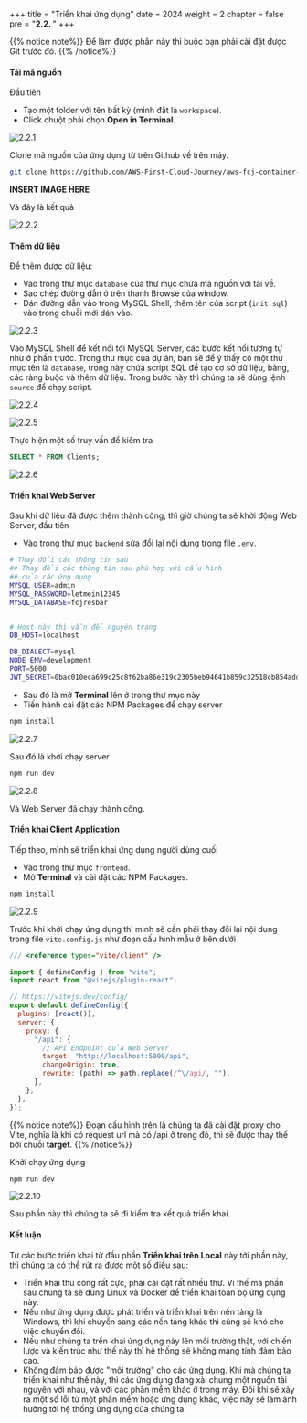 +++
title = "Triển khai ứng dụng"
date = 2024
weight = 2
chapter = false
pre = "<b>2.2. </b>"
+++

{{% notice note%}}
Để làm được phần này thì buộc bạn phải cài đặt được Git trước đó.
{{% /notice%}}

#### Tải mã nguồn

Đầu tiên

- Tạo một folder với tên bất kỳ (mình đặt là `workspace`).
- Click chuột phải chọn **Open in Terminal**.

![2.2.1](/images/2-deploy-local/2.2.1.png)

Clone mã nguồn của ứng dụng từ trên Github về trên máy.

```bash
git clone https://github.com/AWS-First-Cloud-Journey/aws-fcj-container-app.git
```

**INSERT IMAGE HERE**

Và đây là kết quả

![2.2.2](/images/2-deploy-local/2.2.2.png)

#### Thêm dữ liệu

Để thêm được dữ liệu:

- Vào trong thư mục `database` của thư mục chứa mã nguồn với tải về.
- Sao chép đường dẫn ở trên thanh Browse của window.
- Dán đường dẫn vào trong MySQL Shell, thêm tên của script (`init.sql`) vào trong chuỗi mới dán vào.

![2.2.3](/images/2-deploy-local/2.2.3.png)

Vào MySQL Shell để kết nối tới MySQL Server, các bước kết nối tương tự như ở phần trước. Trong thư mục của dự án, bạn sẽ để ý thấy có một thư mục tên là `database`, trong này chứa script SQL để tạo cơ sở dữ liệu, bảng, các ràng buộc và thêm dữ liệu. Trong bước này thì chúng ta sẽ dùng lệnh `source` để chạy script.

![2.2.4](/images/2-deploy-local/2.2.4.png)

![2.2.5](/images/2-deploy-local/2.2.5.png)

Thực hiện một số truy vấn để kiểm tra

```sql
SELECT * FROM Clients;
```

![2.2.6](/images/2-deploy-local/2.2.6.png)

#### Triển khai Web Server

Sau khi dữ liệu đã được thêm thành công, thì giờ chúng ta sẽ khởi động Web Server, đầu tiên

- Vào trong thư mục `backend` sửa đổi lại nội dung trong file `.env`.

```bash
# Thay đổi các thông tin sau
## Thay đổi các thông tin sau phù hợp với cấu hình
## của các ứng dụng
MYSQL_USER=admin
MYSQL_PASSWORD=letmein12345
MYSQL_DATABASE=fcjresbar


# Host này thì vẫn để nguyên trạng
DB_HOST=localhost

DB_DIALECT=mysql
NODE_ENV=development
PORT=5000
JWT_SECRET=0bac010eca699c25c8f62ba86e319c2305beb94641b859c32518cb854addb5f4
```

- Sau đó là mở **Terminal** lên ở trong thư mục này
- Tiến hành cài đặt các NPM Packages để chạy server

```bash
npm install
```

![2.2.7](/images/2-deploy-local/2.2.7.png)

Sau đó là khởi chạy server

```bash
npm run dev
```

![2.2.8](/images/2-deploy-local/2.2.8.png)

Và Web Server đã chạy thành công.

#### Triển khai Client Application

Tiếp theo, mình sẽ triển khai ứng dụng người dùng cuối

- Vào trong thư mục `frontend`.
- Mở **Terminal** và cài đặt các NPM Packages.

```bash
npm install
```

![2.2.9](/images/2-deploy-local/2.2.9.png)

Trước khi khởi chạy ứng dụng thì mình sẽ cần phải thay đổi lại nội dung trong file `vite.config.js` như đoạn cấu hình mẫu ở bên dưới

```js
/// <reference types="vite/client" />

import { defineConfig } from "vite";
import react from "@vitejs/plugin-react";

// https://vitejs.dev/config/
export default defineConfig({
  plugins: [react()],
  server: {
    proxy: {
      "/api": {
        // API Endpoint của Web Server
        target: "http://localhost:5000/api",
        changeOrigin: true,
        rewrite: (path) => path.replace(/^\/api/, ""),
      },
    },
  },
});
```

{{% notice note%}}
Đoạn cấu hình trên là chúng ta đã cài đặt proxy cho Vite, nghĩa là khi có request url mà có /api ở trong đó, thì sẽ được thay thế bởi chuỗi **target**.
{{% /notice%}}

Khởi chạy ứng dụng

```bash
npm run dev
```

![2.2.10](/images/2-deploy-local/2.2.10.png)

Sau phần này thì chúng ta sẽ đi kiểm tra kết quả triển khai.

#### Kết luận

Từ các bước triển khai từ đầu phần **Triển khai trên Local** này tới phần này, thì chúng ta có thể rút ra được một số điều sau:

- Triển khai thủ công rất cực, phải cài đặt rất nhiều thứ. Vì thế mà phần sau chúng ta sẽ dùng Linux và Docker để triển khai toàn bộ ứng dụng này.
- Nếu như ứng dụng được phát triển và triển khai trên nền tảng là Windows, thì khi chuyển sang các nền tảng khác thì cũng sẽ khó cho việc chuyển đổi.
- Nếu như chúng ta trển khai ứng dụng này lên môi trường thật, với chiến lược và kiến trúc như thế này thì hệ thống sẽ không mang tính đảm bảo cao.
- Không đảm bảo được "môi trường" cho các ứng dụng. Khi mà chúng ta triển khai như thế này, thì các ứng dụng đang xài chung một nguồn tài nguyên với nhau, và với các phần mềm khác ở trong máy. Đôi khi sẽ xảy ra một số lỗi từ một phần mềm hoặc ứng dụng khác, việc này sẽ làm ảnh hưởng tới hệ thống ứng dụng của chúng ta.
